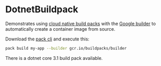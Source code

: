 # DotnetBuildpack
Demonstrates using [cloud native build packs](https://buildpacks.io/docs/tools/pack/) with the [Google builder](https://cloud.google.com/blog/products/containers-kubernetes/google-cloud-now-supports-buildpacks) to automatically create a container image from source.

Download the [pack cli](https://buildpacks.io/docs/tools/pack/#pack-cli) and execute this: 

```bash
pack build my-app --builder gcr.io/buildpacks/builder
```

There is a dotnet core 3.1 build pack available.  

